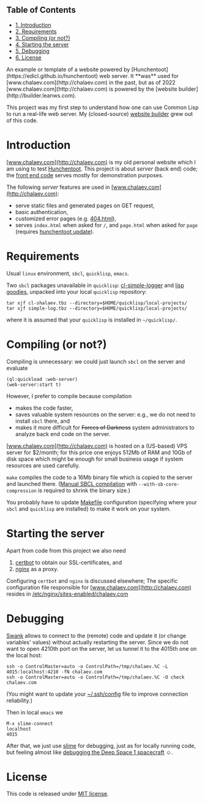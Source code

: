 <div id="table-of-contents">
<h2>Table of Contents</h2>
<div id="text-table-of-contents">
<ul>
<li><a href="#org7a668d6">1. Introduction</a></li>
<li><a href="#org2cf6e29">2. Requirements</a></li>
<li><a href="#org6a29bc1">3. Compiling (or not?)</a></li>
<li><a href="#org5e1f79a">4. Starting the server</a></li>
<li><a href="#org4308fd6">5. Debugging</a></li>
<li><a href="#org8a7dc51">6. License</a></li>
</ul>
</div>
</div>
An example or template of a website powered by [Hunchentoot](https://edicl.github.io/hunchentoot) web server.
It **was** used for [www.chalaev.com](http://chalaev.com) in the past, but as of 2022 
[www.chalaev.com](http://chalaev.com) is powered by the [website builder](http://builder.leanws.com).

This project was my first step to understand how one can use Common Lisp to run a real-life web server.
My (closed-source) [website builder](http://builder.leanws.com) grew out of this code.


<a id="org7a668d6"></a>

# Introduction

[www.chalaev.com](http://chalaev.com) is my old personal website which I am using to test [Hunchentoot](https://edicl.github.io/hunchentoot).
This project is about *server* (back end) code; the [front end code](srv/www/chalaev.com) serves mostly for demonstration purposes.

The following *server* features are used in [www.chalaev.com](http://chalaev.com):

-   serve static files and generated pages on GET request,
-   basic authentication,
-   customized error pages (e.g. [404.html](srv/www/chalaev.com/errors/404.html)),
-   serves `index.html` when asked for `/`, and `page.html` when asked for `page` (requires [hunchentoot update](hunchentoot/hunchentoot.org)).


<a id="org2cf6e29"></a>

# Requirements

Usual `linux` environment, `sbcl`, `quicklisp`, `emacs`.

Two `sbcl` packages unavailable in `quicklisp`: [cl-simple-logger](https://github.com/chalaev/cl-simple-logger/blob/master/packaged/simple-log.tbz) and [lisp goodies](https://github.com/chalaev/lisp-goodies/raw/master/packaged/cl-shalaev.tbz), unpacked into your local `quicklisp` repository:

    tar xjf cl-shalaev.tbz --directory=$HOME/quicklisp/local-projects/
    tar xjf simple-log.tbz --directory=$HOME/quicklisp/local-projects/

where it is assumed that your `quicklisp` is installed in `~/quicklisp/`.


<a id="org6a29bc1"></a>

# Compiling (or not?)

Compiling is unnecessary: we could just launch `sbcl` on the server and evaluate

    (ql:quickload :web-server)
    (web-server:start t)

However, I prefer to compile because compilation

-   makes the code faster,
-   saves valuable system resources on the server: e.g., we do not need to install `sbcl` there, and
-   makes it more difficult for <del>Forces of Darkness</del> system administrators to analyze back end code on the server.

[www.chalaev.com](http://chalaev.com) is hosted on a (US-based) VPS server for $2/month;
for this price one enjoys 512Mb of RAM and 10Gb of disk space
which might be enough for small business usage if system resources are used carefully.

`make` compiles the code to a 16Mb binary file which is copied to the server and launched there.
([Manual SBCL compilation](https://github.com/chalaev/cl-simple-logger) with `--with-sb-core-compression` is required to shrink the binary size.)

You probably have to update [Makefile](Makefile) configuration
(specifying where your `sbcl` and `quicklisp` are installed)
to make it work on your system.


<a id="org5e1f79a"></a>

# Starting the server

Apart from code from this project we also need

1.  [certbot](https://duckduckgo.com/?t=ffsb&q=certbot&ia=web) to obtain our SSL-certificates, and
2.  [nginx](https://nginx.org/en/) as a proxy.

Configuring `certbot` and `nginx` is discussed elsewhere;
The specific configuration file responsible for [www.chalaev.com](http://chalaev.com) 
resides in [/etc/nginx/sites-enabled/chalaev.com](generated/chalaev-com.nginx)


<a id="org4308fd6"></a>

# Debugging

[Swank](https://quickref.common-lisp.net/swank.html) allows to connect to the (remote) code and update it (or change variables' values) without actually restarting the server.
Since we do not want to open 4210th port on the server, let us tunnel it to the 4015th one on the local host:

    ssh -o ControlMaster=auto -o ControlPath=/tmp/chalaev.%C -L 4015:localhost:4210 -fN chalaev.com
    ssh -o ControlMaster=auto -o ControlPath=/tmp/chalaev.%C -O check chalaev.com

(You might want to update your [~/.ssh/config](https://github.com/chalaev/cloud/blob/master/cloud.org) file to improve connection reliability.)

Then in local `emacs` we

    M-x slime-connect
    localhost
    4015

After that, we just use [slime](https://common-lisp.net/project/slime/) for debugging, just as for locally running code,
but feeling almost like [debugging the Deep Space 1 spacecraft](https://lispcookbook.github.io/cl-cookbook/debugging.html) ☺.


<a id="org8a7dc51"></a>

# License

This code is released under [MIT license](https://mit-license.org/).

